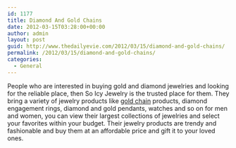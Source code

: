 ```yaml
---
id: 1177
title: Diamond And Gold Chains
date: 2012-03-15T03:28:00+00:00
author: admin
layout: post
guid: http://www.thedailyevie.com/2012/03/15/diamond-and-gold-chains/
permalink: /2012/03/15/diamond-and-gold-chains/
categories:
  - General
---
```

People who are interested in buying gold and diamond jewelries and looking for the reliable place, then So Icy Jewelry is the trusted place for them. They bring a variety of jewelry products like [gold chain](http://www.soicyjewelry.com/) products, diamond engagement rings, diamond and gold pendants, watches and so on for men and women, you can view their largest collections of jewelries and select your favorites within your budget. Their jewelry products are trendy and fashionable and buy them at an affordable price and gift it to your loved ones.